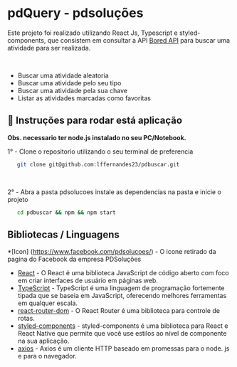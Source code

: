 # pdQuery - pdsoluções

<p>Este projeto foi realizado utilizando React Js, Typescript e styled-components, que consistem em consultar a API <a target="_blank" href="https://www.boredapi.com/">Bored API</a> para buscar uma atividade para ser realizada.</p>

<br />

<ul>
    <li>Buscar uma atividade aleatoria</li>
    <li>Buscar uma atividade pelo seu tipo</li>
    <li>Buscar uma atividade pela sua chave</li>
    <li>Listar as atividades marcadas como favoritas</li>
</ul>

<h2>🔧 Instruções para rodar está aplicação</h2>

<strong>Obs. necessario ter node.js instalado no seu PC/Notebook.</strong>

<p>1° - Clone o repositorio utilizando o seu terminal de preferencia</p>

```bash
   git clone git@github.com:lffernandes23/pdbuscar.git
```

</br>

<p>2° - Abra a pasta pdsolucoes instale as dependencias na pasta e inicie o projeto</p>

```bash
   cd pdbuscar && npm && npm start
```

<h2> Bibliotecas / Linguagens</h2>

*[Icon] (https://www.facebook.com/pdsolucoes/) - O icone retirado da pagina do Facebook da empresa PDSoluções
* [React](https://pt-br.reactjs.org/) - O React é uma biblioteca JavaScript de código aberto com foco em criar interfaces de usuário em páginas web.
* [TypeScript](https://www.typescriptlang.org/) - TypeScript é uma linguagem de programação fortemente tipada que se baseia em JavaScript, oferecendo melhores ferramentas em qualquer escala.
* [react-router-dom](https://v5.reactrouter.com/web/guides/quick-start) - O React Router é uma biblioteca para controle de rotas.
* [styled-components](https://styled-components.com/) - styled-components é uma biblioteca para React e React Native que permite que você use estilos ao nível de componente na sua aplicação.
* [axios](https://axios-http.com/docs/intro) - Axios é um cliente HTTP baseado em promessas para o node. js e para o navegador.